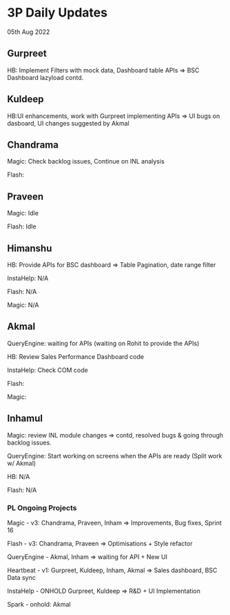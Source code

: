 # 3P Daily Updates
05th Aug 2022

## Gurpreet
HB: Implement Filters with mock data, Dashboard table APIs => BSC Dashboard lazyload contd.

## Kuldeep
HB:UI enhancements, work with Gurpreet implementing APIs => UI bugs on dasboard, UI changes suggested by Akmal 

## Chandrama

Magic: Check backlog issues, Continue on INL analysis

Flash: 

## Praveen
Magic: Idle

Flash: Idle

## Himanshu
HB: Provide APIs for BSC dashboard => Table Pagination, date range filter

InstaHelp: N/A

Flash: N/A

Magic: N/A


## Akmal
QueryEngine: waiting for APIs (waiting on Rohit to provide the APIs)

HB: Review Sales Performance Dashboard code

InstaHelp: Check COM code

Flash: 

Magic: 

## Inhamul
Magic: review INL module changes => contd, resolved bugs & going through backlog issues.

QueryEngine: Start working on screens when the APIs are ready (Split work w/ Akmal)

HB: N/A

Flash: N/A
### PL Ongoing Projects
Magic - v3: Chandrama, Praveen, Inham => Improvements, Bug fixes, Sprint 16 

Flash - v3: Chandrama, Praveen => Optimisations + Style refactor

QueryEngine - Akmal, Inham => waiting for API + New UI

Heartbeat - v1: Gurpreet, Kuldeep, Inham, Akmal => Sales dashboard, BSC Data sync

InstaHelp - ONHOLD Gurpreet, Kuldeep => R&D + UI Implementation

Spark - onhold: Akmal
